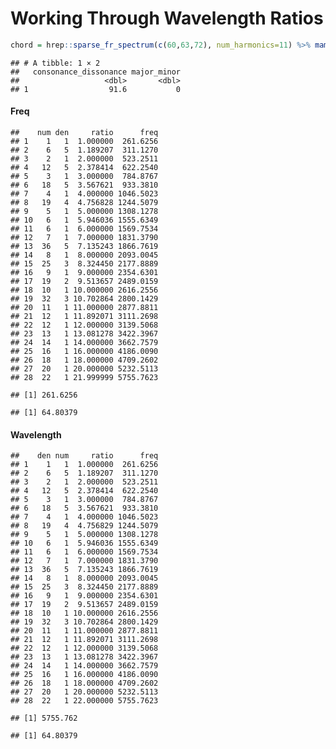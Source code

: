 Working Through Wavelength Ratios
================

``` r
chord = hrep::sparse_fr_spectrum(c(60,63,72), num_harmonics=11) %>% mami.codi(verbose=T)
```

    ## # A tibble: 1 × 2
    ##   consonance_dissonance major_minor
    ##                   <dbl>       <dbl>
    ## 1                  91.6           0

#### Freq

    ##    num den     ratio      freq
    ## 1    1   1  1.000000  261.6256
    ## 2    6   5  1.189207  311.1270
    ## 3    2   1  2.000000  523.2511
    ## 4   12   5  2.378414  622.2540
    ## 5    3   1  3.000000  784.8767
    ## 6   18   5  3.567621  933.3810
    ## 7    4   1  4.000000 1046.5023
    ## 8   19   4  4.756828 1244.5079
    ## 9    5   1  5.000000 1308.1278
    ## 10   6   1  5.946036 1555.6349
    ## 11   6   1  6.000000 1569.7534
    ## 12   7   1  7.000000 1831.3790
    ## 13  36   5  7.135243 1866.7619
    ## 14   8   1  8.000000 2093.0045
    ## 15  25   3  8.324450 2177.8889
    ## 16   9   1  9.000000 2354.6301
    ## 17  19   2  9.513657 2489.0159
    ## 18  10   1 10.000000 2616.2556
    ## 19  32   3 10.702864 2800.1429
    ## 20  11   1 11.000000 2877.8811
    ## 21  12   1 11.892071 3111.2698
    ## 22  12   1 12.000000 3139.5068
    ## 23  13   1 13.081278 3422.3967
    ## 24  14   1 14.000000 3662.7579
    ## 25  16   1 16.000000 4186.0090
    ## 26  18   1 18.000000 4709.2602
    ## 27  20   1 20.000000 5232.5113
    ## 28  22   1 21.999999 5755.7623

    ## [1] 261.6256

    ## [1] 64.80379

#### Wavelength

    ##    den num     ratio      freq
    ## 1    1   1  1.000000  261.6256
    ## 2    6   5  1.189207  311.1270
    ## 3    2   1  2.000000  523.2511
    ## 4   12   5  2.378414  622.2540
    ## 5    3   1  3.000000  784.8767
    ## 6   18   5  3.567621  933.3810
    ## 7    4   1  4.000000 1046.5023
    ## 8   19   4  4.756829 1244.5079
    ## 9    5   1  5.000000 1308.1278
    ## 10   6   1  5.946036 1555.6349
    ## 11   6   1  6.000000 1569.7534
    ## 12   7   1  7.000000 1831.3790
    ## 13  36   5  7.135243 1866.7619
    ## 14   8   1  8.000000 2093.0045
    ## 15  25   3  8.324450 2177.8889
    ## 16   9   1  9.000000 2354.6301
    ## 17  19   2  9.513657 2489.0159
    ## 18  10   1 10.000000 2616.2556
    ## 19  32   3 10.702864 2800.1429
    ## 20  11   1 11.000000 2877.8811
    ## 21  12   1 11.892071 3111.2698
    ## 22  12   1 12.000000 3139.5068
    ## 23  13   1 13.081278 3422.3967
    ## 24  14   1 14.000000 3662.7579
    ## 25  16   1 16.000000 4186.0090
    ## 26  18   1 18.000000 4709.2602
    ## 27  20   1 20.000000 5232.5113
    ## 28  22   1 22.000000 5755.7623

    ## [1] 5755.762

    ## [1] 64.80379
